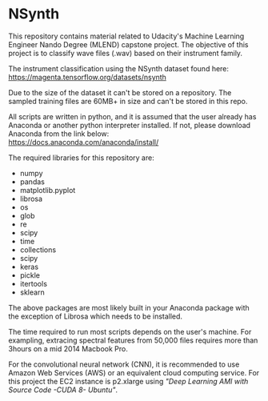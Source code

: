 # NSynth
This repository contains material related to Udacity's Machine Learning Engineer Nando Degree (MLEND) capstone project. The objective of this project is to classify wave files (.wav) based on their instrument family. 

The instrument classification using the NSynth dataset found here:
https://magenta.tensorflow.org/datasets/nsynth

Due to the size of the dataset it can't be stored on a repository.
The sampled training files are 60MB+ in size and can't be stored in this repo.

All scripts are written in python, and it is assumed that the user already has Anaconda or another python interpreter installed.
If not, please download Anaconda from the link below:
https://docs.anaconda.com/anaconda/install/

The required libraries for this repository are:
- numpy
- pandas
- matplotlib.pyplot
- librosa
- os
- glob
- re
- scipy
- time
- collections
- scipy
- keras
- pickle
- itertools
- sklearn

The above packages are most likely built in your Anaconda package with the exception of Librosa which needs to be installed.

The time required to run most scripts depends on the user's machine. For exampling, extracing spectral features from 50,000 files requires more than 3hours on a mid 2014 Macbook Pro.

For the convolutional neural network (CNN), it is recommended to use Amazon Web Services (AWS) or an equivalent cloud computing service. For this project the EC2 instance is p2.xlarge using <i>"Deep Learning AMI with Source Code -CUDA 8- Ubuntu"</i>.
